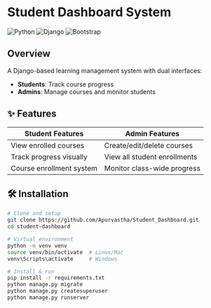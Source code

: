 # Student Dashboard System

![Python](https://img.shields.io/badge/python-3.8+-blue.svg) ![Django](https://img.shields.io/badge/django-4.0+-green.svg) ![Bootstrap](https://img.shields.io/badge/bootstrap-5.0+-purple.svg)

## Overview
A Django-based learning management system with dual interfaces:
- **Students**: Track course progress
- **Admins**: Manage courses and monitor students

## ✨ Features
| Student Features | Admin Features |
|----------------|----------------|
| View enrolled courses | Create/edit/delete courses |
| Track progress visually | View all student enrollments |
| Course enrollment system | Monitor class-wide progress |

## 🛠️ Installation
```bash
# Clone and setup
git clone https://github.com/Apurvastha/Student_Dashboard.git
cd student-dashboard

# Virtual environment
python -m venv venv
source venv/bin/activate  # Linux/Mac
venv\Scripts\activate     # Windows

# Install & run
pip install -r requirements.txt
python manage.py migrate
python manage.py createsuperuser
python manage.py runserver